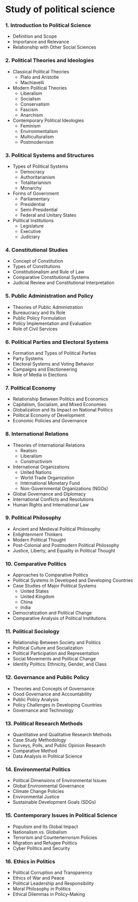 # Study of political science

### 1. **Introduction to Political Science**
   - Definition and Scope
   - Importance and Relevance
   - Relationship with Other Social Sciences

### 2. **Political Theories and Ideologies**
   - Classical Political Theories
     - Plato and Aristotle
     - Machiavelli
   - Modern Political Theories
     - Liberalism
     - Socialism
     - Conservatism
     - Fascism
     - Anarchism
   - Contemporary Political Ideologies
     - Feminism
     - Environmentalism
     - Multiculturalism
     - Postmodernism

### 3. **Political Systems and Structures**
   - Types of Political Systems
     - Democracy
     - Authoritarianism
     - Totalitarianism
     - Monarchy
   - Forms of Government
     - Parliamentary
     - Presidential
     - Semi-Presidential
     - Federal and Unitary States
   - Political Institutions
     - Legislature
     - Executive
     - Judiciary

### 4. **Constitutional Studies**
   - Concept of Constitution
   - Types of Constitutions
   - Constitutionalism and Rule of Law
   - Comparative Constitutional Systems
   - Judicial Review and Constitutional Interpretation

### 5. **Public Administration and Policy**
   - Theories of Public Administration
   - Bureaucracy and Its Role
   - Public Policy Formulation
   - Policy Implementation and Evaluation
   - Role of Civil Services

### 6. **Political Parties and Electoral Systems**
   - Formation and Types of Political Parties
   - Party Systems
   - Electoral Systems and Voting Behavior
   - Campaigns and Electioneering
   - Role of Media in Elections

### 7. **Political Economy**
   - Relationship Between Politics and Economics
   - Capitalism, Socialism, and Mixed Economies
   - Globalization and Its Impact on National Politics
   - Political Economy of Development
   - Economic Policies and Governance

### 8. **International Relations**
   - Theories of International Relations
     - Realism
     - Liberalism
     - Constructivism
   - International Organizations
     - United Nations
     - World Trade Organization
     - International Monetary Fund
     - Non-Governmental Organizations (NGOs)
   - Global Governance and Diplomacy
   - International Conflicts and Resolutions
   - Human Rights and International Law

### 9. **Political Philosophy**
   - Ancient and Medieval Political Philosophy
   - Enlightenment Thinkers
   - Modern Political Thought
   - Post-Colonial and Postmodern Political Philosophy
   - Justice, Liberty, and Equality in Political Thought

### 10. **Comparative Politics**
   - Approaches to Comparative Politics
   - Political Systems in Developed and Developing Countries
   - Case Studies of Major Political Systems
     - United States
     - United Kingdom
     - China
     - India
   - Democratization and Political Change
   - Comparative Analysis of Political Institutions

### 11. **Political Sociology**
   - Relationship Between Society and Politics
   - Political Culture and Socialization
   - Political Participation and Representation
   - Social Movements and Political Change
   - Identity Politics: Ethnicity, Gender, and Class

### 12. **Governance and Public Policy**
   - Theories and Concepts of Governance
   - Good Governance and Accountability
   - Public Policy Analysis
   - Policy Challenges in Developing Countries
   - Governance and Technology

### 13. **Political Research Methods**
   - Quantitative and Qualitative Research Methods
   - Case Study Methodology
   - Surveys, Polls, and Public Opinion Research
   - Comparative Method
   - Data Analysis in Political Science

### 14. **Environmental Politics**
   - Political Dimensions of Environmental Issues
   - Global Environmental Governance
   - Climate Change Policies
   - Environmental Justice
   - Sustainable Development Goals (SDGs)

### 15. **Contemporary Issues in Political Science**
   - Populism and Its Global Impact
   - Nationalism vs. Globalism
   - Terrorism and Counterterrorism Policies
   - Migration and Refugee Politics
   - Cyber Politics and Security

### 16. **Ethics in Politics**
   - Political Corruption and Transparency
   - Ethics of War and Peace
   - Political Leadership and Responsibility
   - Moral Philosophy in Politics
   - Ethical Dilemmas in Policy-Making
